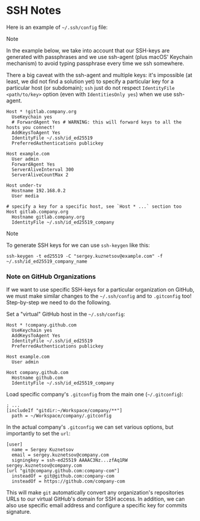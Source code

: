 # SSH Notes

Here is an example of `~/.ssh/config` file:

> [!NOTE]
>
> In the example below, we take into account that our SSH-keys are generated with passphrases and
> we use ssh-agent (plus macOS' Keychain mechanism) to avoid typing passphrase every time we ssh
> somewhere.
>
> There a big caveat with the ssh-agent and multiple keys: it's impossible (at least, we did not
> find a solution yet) to specify a particular key for a particular host (or subdomain); `ssh` just
> do not respect `IdentityFile <path/to/key>` option (even with `IdentitiesOnly yes`) when we use
> ssh-agent.

```text
Host * !gitlab.company.org
  UseKeychain yes
  # ForwardAgent Yes # WARNING: this will forward keys to all the hosts you connect!
  AddKeysToAgent Yes
  IdentityFile ~/.ssh/id_ed25519
  PreferredAuthentications publickey

Host example.com
  User admin
  ForwardAgent Yes
  ServerAliveInterval 300
  ServerAliveCountMax 2

Host under-tv
  Hostname 192.168.0.2
  User media

# specify a key for a specific host, see `Host * ...` section too
Host gitlab.company.org
  Hostname gitlab.company.org
  IdentityFile ~/.ssh/id_ed25519_company
```

> [!NOTE]
>
> To generate SSH keys for we can use `ssh-keygen` like this:
>
> `ssh-keygen -t ed25519 -C "sergey.kuznetsov@example.com" -f ~/.ssh/id_ed25519_company_name`

### Note on GitHub Organizations

If we want to use specific SSH-keys for a particular organization on GitHub, we must make similar
changes to the `~/.ssh/config` and to `.gitconfig` too! Step-by-step we need to do the following.

Set a "virtual" GitHub host in the `~/.ssh/config`:

```text
Host * !company.github.com
  UseKeychain yes
  AddKeysToAgent Yes
  IdentityFile ~/.ssh/id_ed25519
  PreferredAuthentications publickey

Host example.com
  User admin

Host company.github.com
  Hostname github.com
  IdentityFile ~/.ssh/id_ed25519_company
```

Load specific company's `.gitconfig` from the main one (`~/.gitconfig`):

```text
; ...
[includeIf "gitdir:~/Workspace/company/**"]
  path = ~/Workspace/company/.gitconfig
```

In the actual company's `.gitconfig` we can set various options, but importantly to set the `url`:

```text
[user]
  name = Sergey Kuznetsov
  email = sergey.kuznetsov@company.com
  signingkey = ssh-ed25519 AAAAC3Nz...zfAq1RW sergey.kuznetsov@company.com
[url "git@company.github.com:company-com"]
  insteadOf = git@github.com:company-com
  insteadOf = https://github.com/company-com
```

This will make `git` automatically convert any organization's repositories URLs to our virtual
GitHub's domain for SSH access. In addition, we can also use specific email address and configure
a specific key for commits signature.
